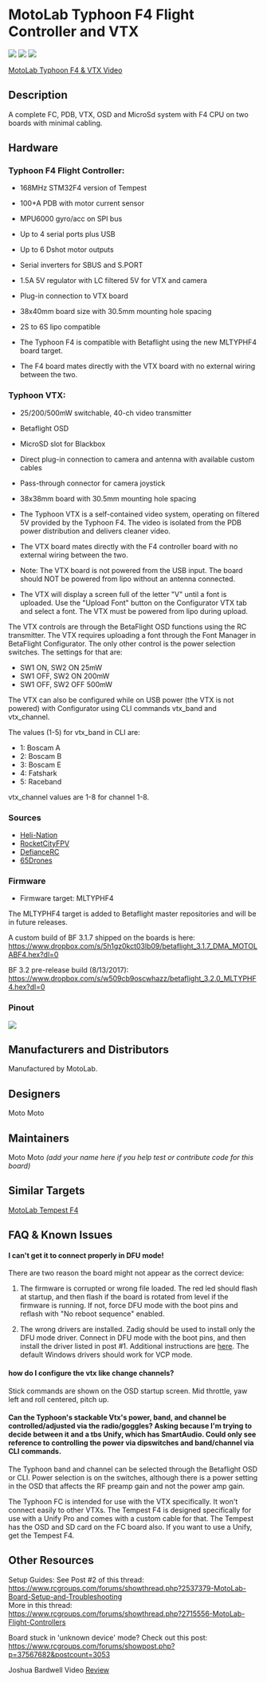 # MotoLab Typhoon F4 Flight Controller and VTX
![](http://gdurl.com/GGSY)
![](http://gdurl.com/9Idm)
![](https://static.rcgroups.net/forums/attachments/4/5/2/0/2/8/a10021635-46-IMG_20170507_155528.jpg)

[MotoLab Typhoon F4 & VTX Video](https://www.youtube.com/watch?v=h0VcUPcgi8A)

## Description
A complete FC, PDB, VTX, OSD and MicroSd system with F4 CPU on two boards with minimal cabling.

## Hardware
### Typhoon F4 Flight Controller:
 - 168MHz STM32F4 version of Tempest
 - 100+A PDB with motor current sensor
 - MPU6000 gyro/acc on SPI bus
 - Up to 4 serial ports plus USB
 - Up to 6 Dshot motor outputs
 - Serial inverters for SBUS and S.PORT
 - 1.5A 5V regulator with LC filtered 5V for VTX and camera
 - Plug-in connection to VTX board
 - 38x40mm board size with 30.5mm mounting hole spacing
 - 2S to 6S lipo compatible

 - The Typhoon F4 is compatible with Betaflight using the new MLTYPHF4 board target.
 - The F4 board mates directly with the VTX board with no external wiring between the two.

### Typhoon VTX:
 - 25/200/500mW switchable, 40-ch video transmitter
 - Betaflight OSD
 - MicroSD slot for Blackbox
 - Direct plug-in connection to camera and antenna with available custom cables
 - Pass-through connector for camera joystick
 - 38x38mm board with 30.5mm mounting hole spacing

 - The Typhoon VTX is a self-contained video system, operating on filtered 5V provided by the Typhoon F4. The video is isolated from the PDB power distribution and delivers cleaner video.

 - The VTX board mates directly with the F4 controller board with no external wiring between the two.

 - Note: The VTX board is not powered from the USB input. The board should NOT be powered from lipo without an antenna connected. 

 - The VTX will display a screen full of the letter "V" until a font is uploaded. Use the "Upload Font" button on the Configurator VTX tab and select a font. The VTX must be powered from lipo during upload.

The VTX controls are through the BetaFlight OSD functions using the RC transmitter. The VTX requires uploading a font through the Font Manager in BetaFlight Configurator. The only other control is the power selection switches. The settings for that are:
* SW1  ON, SW2  ON 25mW
* SW1 OFF, SW2  ON 200mW
* SW1 OFF, SW2 OFF 500mW

The VTX can also be configured while on USB power (the VTX is not powered) with Configurator using CLI commands vtx_band and vtx_channel.

The values (1-5) for vtx_band in CLI are:

 - 1: Boscam A
 - 2: Boscam B
 - 3: Boscam E
 - 4: Fatshark
 - 5: Raceband

vtx_channel values are 1-8 for channel 1-8.

### Sources
* [Heli-Nation](https://www.heli-nation.com/ships-this-week-motolab-typhoon-f4-fc-flight-controller-vtx-combo)
* [RocketCityFPV](http://www.rocketcityfpv.com/Motolab-TyphoonF4-FC-and-VTX-Combo_p_83.html)
* [DefianceRC](https://www.defiancerc.com/collections/flight-controller/products/motolab-typhoon-f4-flight-controller-vtx-combo)
* [65Drones](https://www.65drones.com/products/motolab-typhoon-f4-flight-controller-and-typhoon-vtx)

### Firmware
  - Firmware target: MLTYPHF4

The MLTYPHF4 target is added to Betaflight master repositories and will be in future releases.

A custom build of BF 3.1.7 shipped on the boards is here:
https://www.dropbox.com/s/5h1gz0kct03lb09/betaflight_3.1.7_DMA_MOTOLABF4.hex?dl=0   

BF 3.2 pre-release build (8/13/2017):
https://www.dropbox.com/s/w509cb9oscwhazz/betaflight_3.2.0_MLTYPHF4.hex?dl=0

### Pinout
![](http://gdurl.com/l0JR)

## Manufacturers and Distributors

Manufactured by MotoLab.

## Designers
Moto Moto

## Maintainers
Moto Moto
_(add your name here if you help test or contribute code for this board)_

## Similar Targets

[MotoLab Tempest F4](https://github.com/betaflight/betaflight/wiki/Board---MLTEMPF4)

## FAQ & Known Issues

####  I can't get it to connect properly in DFU mode!
There are two reason the board might not appear as the correct device:

1) The firmware is corrupted or wrong file loaded. The red led should flash at startup, and then flash if the board is rotated from level if the firmware is running. If not, force DFU mode with the boot pins and reflash with "No reboot sequence" enabled.

2) The wrong drivers are installed. Zadig should be used to install only the DFU mode driver. Connect in DFU mode with the boot pins, and then install the driver listed in post #1. Additional instructions are [here](https://github.com/betaflight/betaflight/wiki/Installing-Betaflight#dfu-flashing-under-windows---usb-dfu). The default Windows drivers should work for VCP mode.

#### how do I configure the vtx like change channels?  
Stick commands are shown on the OSD startup screen. Mid throttle, yaw left and roll centered, pitch up.

#### Can the Typhoon's stackable Vtx's power, band, and channel be controlled/adjusted via the radio/goggles? Asking because I'm trying to decide between it and a tbs Unify, which has SmartAudio. Could only see reference to controlling the power via dipswitches and band/channel via CLI commands.   

The Typhoon band and channel can be selected through the Betaflight OSD or CLI. Power selection is on the switches, although there is a power setting in the OSD that affects the RF preamp gain and not the power amp gain.

The Typhoon FC is intended for use with the VTX specifically. It won't connect easily to other VTXs. The Tempest F4 is designed specifically for use with a Unify Pro and comes with a custom cable for that. The Tempest has the OSD and SD card on the FC board also. If you want to use a Unify, get the Tempest F4.  

## Other Resources

Setup Guides: 
See Post #2 of this thread:   
https://www.rcgroups.com/forums/showthread.php?2537379-MotoLab-Board-Setup-and-Troubleshooting  
More in this thread:   
https://www.rcgroups.com/forums/showthread.php?2715556-MotoLab-Flight-Controllers

Board stuck in 'unknown device' mode? Check out this post: 
https://www.rcgroups.com/forums/showpost.php?p=37567682&postcount=3053

Joshua Bardwell Video [Review](https://www.youtube.com/watch?v=dD7Hla63Xho)
